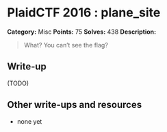 # PlaidCTF 2016 : plane_site

**Category:** Misc
**Points:** 75
**Solves:** 438
**Description:**

> What? You can’t see the flag?

## Write-up

(TODO)

## Other write-ups and resources

* none yet
